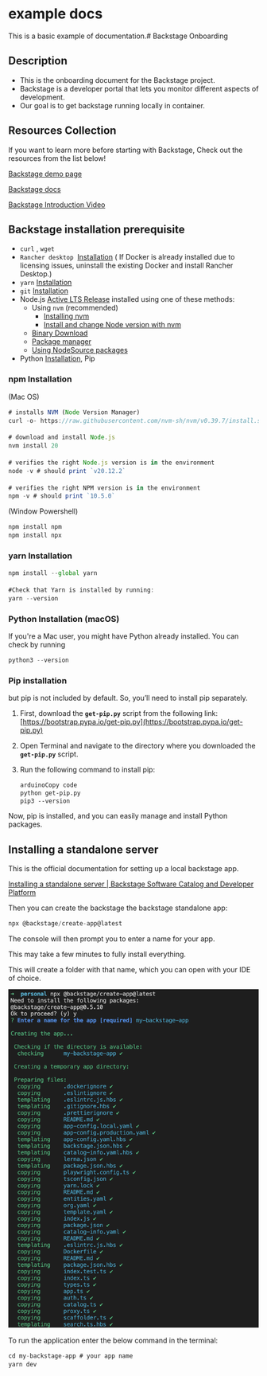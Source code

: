 # example docs

This is a basic example of documentation.# Backstage Onboarding

## Description

- This is the onboarding document for the Backstage project.
- Backstage is a developer portal that lets you monitor different aspects of development.
- Our goal is to get backstage running locally in container.

## Resources Collection

If you want to learn more before starting with Backstage, Check out the resources from the list below!

[Backstage demo page](https://demo.backstage.io/home)

[Backstage docs](https://backstage.io/docs/overview/what-is-backstage)

[Backstage Introduction Video](https://www.youtube.com/playlist?list=PLGVPcLSzJXQos1O18dvKoW2XSczz2I2lH)

## Backstage installation prerequisite

- `curl` , `wget`
- `Rancher desktop`  [Installation](https://github.com/rancher-sandbox/rancher-desktop/releases)
( If Docker is already installed due to licensing issues, uninstall the existing Docker and install Rancher Desktop.)
- `yarn` [Installation](https://classic.yarnpkg.com/en/docs/install)
- `git` [Installation](https://github.com/git-guides/install-git)
- Node.js [Active LTS Release](https://nodejs.org/en/about/previous-releases) installed using one of these methods:
    - Using `nvm` (recommended)
        - [Installing nvm](https://github.com/nvm-sh/nvm#install--update-script)
        - [Install and change Node version with nvm](https://nodejs.org/en/download/package-manager/#nvm)
    - [Binary Download](https://nodejs.org/en/download/)
    - [Package manager](https://nodejs.org/en/download/package-manager/)
    - [Using NodeSource packages](https://github.com/nodesource/distributions/blob/master/README.md)
- Python [Installation](https://www.python.org/downloads/), Pip

### npm Installation

(Mac OS)

```jsx
# installs NVM (Node Version Manager)
curl -o- https://raw.githubusercontent.com/nvm-sh/nvm/v0.39.7/install.sh | bash

# download and install Node.js
nvm install 20

# verifies the right Node.js version is in the environment
node -v # should print `v20.12.2`

# verifies the right NPM version is in the environment
npm -v # should print `10.5.0`
```

(Window Powershell)

```jsx
npm install npm
npm install npx
```

### yarn Installation

```jsx
npm install --global yarn

#Check that Yarn is installed by running:
yarn --version
```

### Python Installation (macOS)

If you're a Mac user, you might have Python already installed. You can check by running

```jsx
python3 --version

```

### Pip installation

but pip is not included by default. So, you’ll need to install pip separately.

1. First, download the **`get-pip.py`** script from the following link:
[https://bootstrap.pypa.io/get-pip.py](https://bootstrap.pypa.io/get-pip.py)
2. Open Terminal and navigate to the directory where you downloaded the **`get-pip.py`** script.
3. Run the following command to install pip:
    
    ```arduino
    arduinoCopy code
    python get-pip.py
    pip3 --version
    ```
    

Now, pip is installed, and you can easily manage and install Python packages.

## Installing a standalone server

This is the official documentation for setting up a local backstage app.

[Installing a standalone server | Backstage Software Catalog and Developer Platform](https://backstage.io/docs/getting-started/)

Then you can create the backstage the backstage standalone app:

```jsx
npx @backstage/create-app@latest
```

The console will then prompt you to enter a name for your app.

This may take a few minutes to fully install everything.

This will create a folder with that name, which you can open with your IDE of choice. 

![Untitled](Backstage%20Onboarding%20c0a3bb41d1694fc7b6a15c9504a40d93/Untitled.png)

To run the application enter the below command in the terminal:

```jsx
cd my-backstage-app # your app name
yarn dev
```